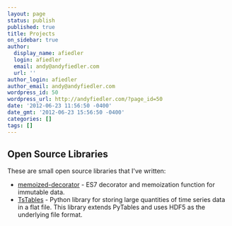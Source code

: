 ```yaml
---
layout: page
status: publish
published: true
title: Projects
on_sidebar: true
author:
  display_name: afiedler
  login: afiedler
  email: andy@andyfiedler.com
  url: ''
author_login: afiedler
author_email: andy@andyfiedler.com
wordpress_id: 50
wordpress_url: http://andyfiedler.com/?page_id=50
date: '2012-06-23 11:56:50 -0400'
date_gmt: '2012-06-23 15:56:50 -0400'
categories: []
tags: []
---
```

## Open Source Libraries
These are small open source libraries that I've written:
* [memoized-decorator](https://github.com/afiedler/memoized-decorator) - ES7 decorator and memoization function for immutable data.
* [TsTables](/projects/tstables) - Python library for storing large quantities of time series data in a flat file. This library extends PyTables and uses HDF5 as the underlying file format.
